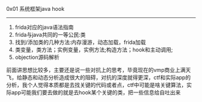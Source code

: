 0x01 系统框架java hook
___
1. frida对应的java语法指南
2. frida与java共同的一等公民:类
3. 找到/添加类的几种方法:内存漫游，动态加载，frida加载
4. 类变量，类方法；实例变量，实例方法;构造方法；hook和主动调用;
5. objection源码解析

前面讲思想比较多，主要还是说一些对抗上的思考，毕竟现在的vmp商业上满天飞，给静态和动态分析造成很大的阻碍，对抗的深度就得更深，ctf和实际app的分析，我个人觉得本质都是去找关键的代码或者点，ctf中可能是啥关键算法，实际app可能我们要去做的就是去hook某个关键的类，把一些信息给自吐出来
